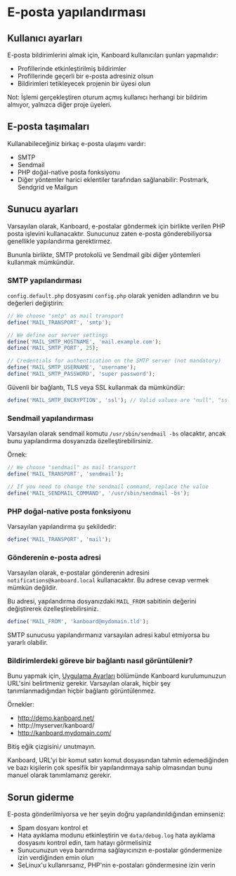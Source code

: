 E-posta yapılandırması
===================

Kullanıcı ayarları
-------------

E-posta bildirimlerini almak için, Kanboard kullanıcıları şunları yapmalıdır:

- Profillerinde etkinleştirilmiş bildirimler
- Profillerinde geçerli bir e-posta adresiniz olsun
- Bildirimleri tetikleyecek projenin bir üyesi olun

Not: İşlemi gerçekleştiren oturum açmış kullanıcı herhangi bir bildirim almıyor, yalnızca diğer proje üyeleri.

E-posta taşımaları
----------------

Kullanabileceğiniz birkaç e-posta ulaşımı vardır:

- SMTP
- Sendmail
- PHP doğal-native posta fonksiyonu
- Diğer yöntemler harici eklentiler tarafından sağlanabilir: Postmark, Sendgrid ve Mailgun

Sunucu ayarları
---------------

Varsayılan olarak, Kanboard, e-postalar göndermek için birlikte verilen PHP posta işlevini kullanacaktır.
Sunucunuz zaten e-posta gönderebiliyorsa genellikle yapılandırma gerektirmez.

Bununla birlikte, SMTP protokolü ve Sendmail gibi diğer yöntemleri kullanmak mümkündür.

### SMTP yapılandırması

`config.default.php` dosyasını `config.php` olarak yeniden adlandırın ve bu değerleri değiştirin:

```php
// We choose "smtp" as mail transport
define('MAIL_TRANSPORT', 'smtp');

// We define our server settings
define('MAIL_SMTP_HOSTNAME', 'mail.example.com');
define('MAIL_SMTP_PORT', 25);

// Credentials for authentication on the SMTP server (not mandatory)
define('MAIL_SMTP_USERNAME', 'username');
define('MAIL_SMTP_PASSWORD', 'super password');
```

Güvenli bir bağlantı, TLS veya SSL kullanmak da mümkündür:

```php
define('MAIL_SMTP_ENCRYPTION', 'ssl'); // Valid values are "null", "ssl" or "tls"
```

### Sendmail yapılandırması

Varsayılan olarak sendmail komutu `/usr/sbin/sendmail -bs` olacaktır, ancak bunu yapılandırma dosyanızda özelleştirebilirsiniz.

Örnek:

```php
// We choose "sendmail" as mail transport
define('MAIL_TRANSPORT', 'sendmail');

// If you need to change the sendmail command, replace the value
define('MAIL_SENDMAIL_COMMAND', '/usr/sbin/sendmail -bs');
```

### PHP doğal-native posta fonksiyonu

Varsayılan yapılandırma şu şekildedir:

```php
define('MAIL_TRANSPORT', 'mail');
```

### Gönderenin e-posta adresi

Varsayılan olarak, e-postalar gönderenin adresini `notifications@kanboard.local` kullanacaktır.
Bu adrese cevap vermek mümkün değildir.

Bu adresi, yapılandırma dosyanızdaki `MAIL_FROM` sabitinin değerini değiştirerek özelleştirebilirsiniz.

```php
define('MAIL_FROM', 'kanboard@mydomain.tld');
```

SMTP sunucusu yapılandırmanız varsayılan adresi kabul etmiyorsa bu yararlı olabilir.

### Bildirimlerdeki göreve bir bağlantı nasıl görüntülenir?

Bunu yapmak için, [Uygulama Ayarları](https://kanboard.net/documentation/application-configuration) bölümünde Kanboard kurulumunuzun URL'sini belirtmeniz gerekir. 
Varsayılan olarak, hiçbir şey tanımlanmadığından hiçbir bağlantı görüntülenmez.

Örnekler:

- http://demo.kanboard.net/
- http://myserver/kanboard/
- http://kanboard.mydomain.com/

Bitiş eğik çizgisini`/` unutmayın.

Kanboard, URL'yi bir komut satırı komut dosyasından tahmin edemediğinden ve bazı kişilerin çok spesifik bir yapılandırmaya sahip olmasından bunu manuel olarak tanımlamanız gerekir.

Sorun giderme
---------------

E-posta gönderilmiyorsa ve her şeyin doğru yapılandırıldığından eminseniz:

- Spam dosyanı kontrol et
- Hata ayıklama modunu etkinleştirin ve `data/debug.log` hata ayıklama dosyasını kontrol edin, tam hatayı görmelisiniz
- Sunucunuzun veya barındırma sağlayıcınızın e-postalar göndermenize izin verdiğinden emin olun
- SeLinux'u kullanırsanız, PHP'nin e-postaları göndermesine izin verin


